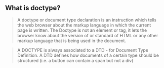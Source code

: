 ## What is doctype?
> A doctype or document type declaration is an instruction which tells the web browser about the markup language in which the current page is written. The Doctype is not an element or tag, it lets the browser know about the version of or standard of HTML or any other markup language that is being used in the document.

> A DOCTYPE is always associated to a DTD - for Document Type Definition.
A DTD defines how documents of a certain type should be structured (i.e. a button can contain a span but not a div)
